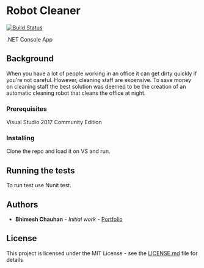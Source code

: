 # Robot Cleaner
[![Build Status](https://travis-ci.org/bhimeshchauhan/RobotCleaner.png?branch=master)](https://travis-ci.org/bhimeshchauhan/RobotCleaner)

.NET Console App

## Background

When you have a lot of people working in an office it can get dirty quickly if you're not careful. However, cleaning staff are expensive. To save money on cleaning staff the best solution was deemed to be the creation of an automatic cleaning robot that cleans the office at night.

### Prerequisites

Visual Studio 2017 Community Edition

### Installing

Clone the repo and load it on VS and run.

## Running the tests

To run test use Nunit test.

## Authors

* **Bhimesh Chauhan** - *Initial work* - [Portfolio](https://bhimeshchauhan.github.io/)

## License

This project is licensed under the MIT License - see the [LICENSE.md](LICENSE.md) file for details

